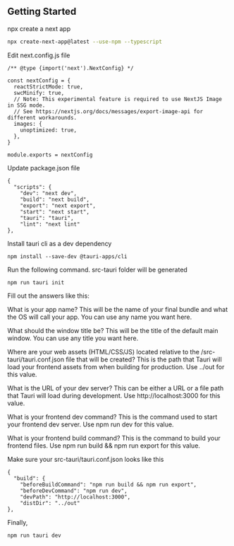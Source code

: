 ## Getting Started

npx create a next app

```bash
npx create-next-app@latest --use-npm --typescript
```

Edit next.config.js file

```
/** @type {import('next').NextConfig} */

const nextConfig = {
  reactStrictMode: true,
  swcMinify: true,
  // Note: This experimental feature is required to use NextJS Image in SSG mode.
  // See https://nextjs.org/docs/messages/export-image-api for different workarounds.
  images: {
    unoptimized: true,
  },
}

module.exports = nextConfig
```

Update package.json file

```
{
  "scripts": {
    "dev": "next dev",
    "build": "next build",
    "export": "next export",
    "start": "next start",
    "tauri": "tauri",
    "lint": "next lint"
},
```

Install tauri cli as a dev dependency

```
npm install --save-dev @tauri-apps/cli
```

Run the following command. src-tauri folder will be generated

```
npm run tauri init
```

Fill out the answers like this:

What is your app name?
This will be the name of your final bundle and what the OS will call your app. You can use any name you want here.

What should the window title be?
This will be the title of the default main window. You can use any title you want here.

Where are your web assets (HTML/CSS/JS) located relative to the <current dir>/src-tauri/tauri.conf.json file that will be created?
This is the path that Tauri will load your frontend assets from when building for production.
Use ../out for this value.

What is the URL of your dev server?
This can be either a URL or a file path that Tauri will load during development.
Use http://localhost:3000 for this value.

What is your frontend dev command?
This is the command used to start your frontend dev server.
Use npm run dev for this value.

What is your frontend build command?
This is the command to build your frontend files.
Use npm run build && npm run export for this value.

Make sure your src-tauri/tauri.conf.json looks like this

```
{
  "build": {
    "beforeBuildCommand": "npm run build && npm run export",
    "beforeDevCommand": "npm run dev",
    "devPath": "http://localhost:3000",
    "distDir": "../out"
},
```

Finally,

```
npm run tauri dev
```


